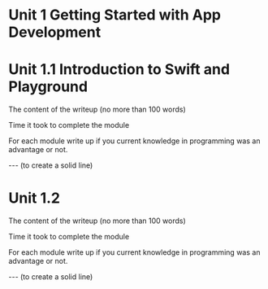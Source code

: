 
# Unit 1 Getting Started with App Development

# Unit 1.1 Introduction to Swift and Playground
The content of the writeup (no more than 100 words)

Time it took to complete the module

For each module write up if you current knowledge in programming was an advantage or not.

--- (to create a solid line)


# Unit 1.2

The content of the writeup (no more than 100 words)

Time it took to complete the module

For each module write up if you current knowledge in programming was an advantage or not.

--- (to create a solid line)